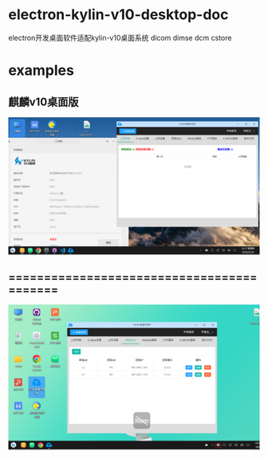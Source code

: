 # electron-kylin-v10-desktop-doc
electron开发桌面软件适配kylin-v10桌面系统 dicom dimse dcm cstore

# examples
## 麒麟v10桌面版
![高性能多线程影像收发上传app](001.png)
## ==========================================
![高性能多线程影像收发上传app](000.png)